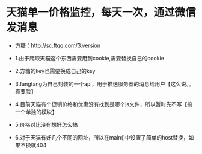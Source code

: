  # 天猫单一价格监控，每天一次，通过微信发消息

 - 方糖：http://sc.ftqq.com/3.version
 
 - 1.由于爬取天猫这个东西需要用到cookie,需要替换自己的cookie
 - 2.方糖的key也需要换成自己的key
 - 3.fangtang为自己封装的一个api，用于推送服务器的消息给用户【这么说。。真要脸】
 - 4.目前天猫有个促销价格和优惠没有找到是哪个js文件，所以暂时先不写【搞一个单独的模块】
 - 5.价格对比没有想好怎么搞
 - 6.对于天猫有好几个不同的网址，所以在main()中设置了简单的host替换，如果不换就404
